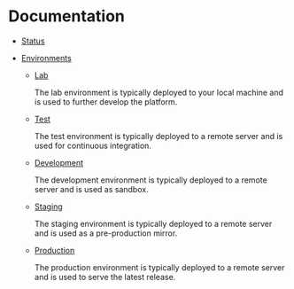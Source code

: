 # Documentation

- [Status](platform/documentation/status/index.md)

- [Environments](platform/documentation/env/index.md)

  - [Lab](platform/documentation/env/lab/index.md)

    The lab environment is typically deployed to your local machine and is used to further develop the platform.

  - [Test](platform/documentation/env/test/index.md)

    The test environment is typically deployed to a remote server and is used for continuous integration.

  - [Development](platform/documentation/env/dev/index.md)

    The development environment is typically deployed to a remote server and is used as sandbox.

  - [Staging](platform/documentation/env/stag/index.md)

    The staging environment is typically deployed to a remote server and is used as a pre-production mirror.

  - [Production](platform/documentation/env/prod/index.md)

    The production environment is typically deployed to a remote server and is used to serve the latest release.
